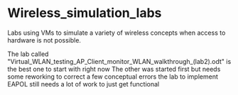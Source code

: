# Wireless_simulation_labs
Labs using VMs to simulate a variety of wireless concepts when access to hardware is not possible.

The lab called "Virtual_WLAN_testing_AP_Client_monitor_WLAN_walkthrough_(lab2).odt" is the best one to start with right now
The other was started first but needs some reworking to correct a few conceptual errors
the lab to implement EAPOL still needs a lot of work to just get functional 
